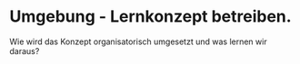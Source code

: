# Umgebung - Lernkonzept betreiben. 

Wie wird das Konzept organisatorisch umgesetzt und was lernen wir daraus?
